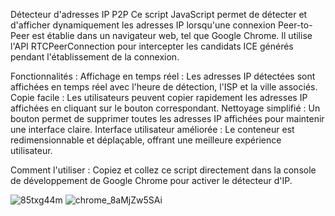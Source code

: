 Détecteur d'adresses IP P2P
Ce script JavaScript permet de détecter et d'afficher dynamiquement les adresses IP lorsqu'une connexion Peer-to-Peer est établie dans un navigateur web, tel que Google Chrome. Il utilise l'API RTCPeerConnection pour intercepter les candidats ICE générés pendant l'établissement de la connexion.

Fonctionnalités :
Affichage en temps réel : Les adresses IP détectées sont affichées en temps réel avec l'heure de détection, l'ISP et la ville associés.
Copie facile : Les utilisateurs peuvent copier rapidement les adresses IP affichées en cliquant sur le bouton correspondant.
Nettoyage simplifié : Un bouton permet de supprimer toutes les adresses IP affichées pour maintenir une interface claire.
Interface utilisateur améliorée : Le conteneur est redimensionnable et déplaçable, offrant une meilleure expérience utilisateur.


Comment l'utiliser  :
Copiez et collez ce script directement dans la console de développement de Google Chrome pour activer le détecteur d'IP.

![85txg44m](https://github.com/Y4nN0xX/Azar-IP-grabber-/assets/42420419/2b7ecf1a-90c2-49d8-9309-5634ac620797)
![chrome_8aMjZw5SAi](https://github.com/Y4nN0xX/Azar-IP-grabber-/assets/42420419/271f300e-3ac2-4336-b364-d1aaf2eff568)

